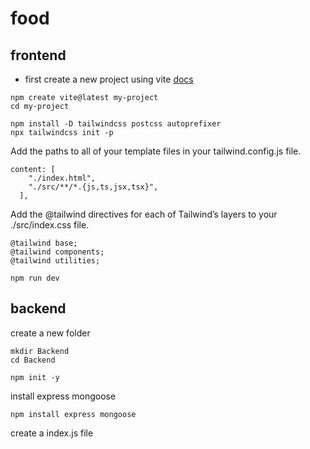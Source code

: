 # food

## frontend

+ first create a new project using vite [docs](https://tailwindcss.com/docs/guides/vite)

```
npm create vite@latest my-project
cd my-project
```

```
npm install -D tailwindcss postcss autoprefixer
npx tailwindcss init -p
```

Add the paths to all of your template files in your tailwind.config.js file.
```
content: [
    "./index.html",
    "./src/**/*.{js,ts,jsx,tsx}",
  ],
```

Add the @tailwind directives for each of Tailwind’s layers to your ./src/index.css file.
```
@tailwind base;
@tailwind components;
@tailwind utilities;
```

```
npm run dev
```

## backend

create a new folder

```
mkdir Backend
cd Backend
```

```
npm init -y
```

install express mongoose

```
npm install express mongoose
```

create a index.js file

